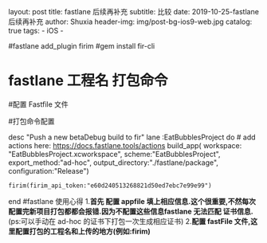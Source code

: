 layout:     post
title:      fastlane 后续再补充
subtitle:   比较
date:       2019-10-25-fastlane 后续再补充
author:     Shuxia
header-img: img/post-bg-ios9-web.jpg
catalog: true
tags:
    - iOS -

#fastlane add_plugin firim
#gem install fir-cli

# fastlane 工程名 打包命令
#配置 Fastfile 文件

#打包命令配置

 desc "Push a new betaDebug build to fir"
  lane :EatBubblesProject do
    # add actions here: https://docs.fastlane.tools/actions
    build_app(
            workspace: "EatBubblesProject.xcworkspace",
            scheme:"EatBubblesProject",
            export_method:"ad-hoc",
            output_directory:"./fastlane/package",
            configuration:"Release")

    firim(firim_api_token:"e60d240513268821d50ed7ebc7e99e99")
  end
#fastlane 使用心得
1.**首先 配置 appfile 填上相应信息.这个很重要,不然每次配置完新项目打包都都会报错.因为不配置这些信息fastlane 无法匹配 证书信息.**(ps:可以手动在 ad-hoc 的证书下打包一次生成相应证书)
2.**配置 fastFile 文件,这里配置打包的工程名和上传的地方(例如:firim)**
